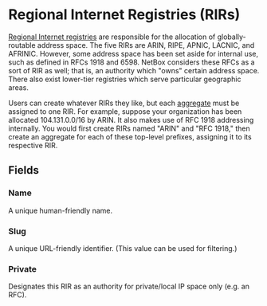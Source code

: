 # Regional Internet Registries (RIRs)

[Regional Internet registries](https://en.wikipedia.org/wiki/Regional_Internet_registry) are responsible for the allocation of globally-routable address space. The five RIRs are ARIN, RIPE, APNIC, LACNIC, and AFRINIC. However, some address space has been set aside for internal use, such as defined in RFCs 1918 and 6598. NetBox considers these RFCs as a sort of RIR as well; that is, an authority which "owns" certain address space. There also exist lower-tier registries which serve particular geographic areas.

Users can create whatever RIRs they like, but each [aggregate](./aggregate.md) must be assigned to one RIR. For example, suppose your organization has been allocated 104.131.0.0/16 by ARIN. It also makes use of RFC 1918 addressing internally. You would first create RIRs named "ARIN" and "RFC 1918," then create an aggregate for each of these top-level prefixes, assigning it to its respective RIR.

## Fields

### Name

A unique human-friendly name.

### Slug

A unique URL-friendly identifier. (This value can be used for filtering.)

### Private

Designates this RIR as an authority for private/local IP space only (e.g. an RFC).
